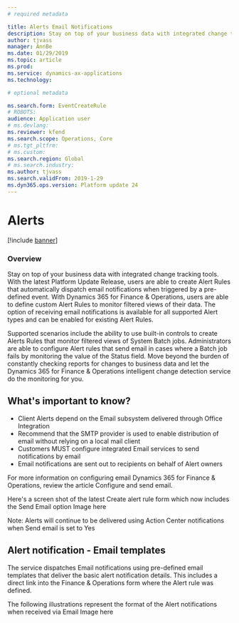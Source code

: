 ```yaml
---
# required metadata

title: Alerts Email Notifications
description: Stay on top of your business data with integrated change tracking tools that allow users to create Alert Rules that automatically send email notifications when triggered by an event.
author: tjvass
manager: AnnBe
ms.date: 01/29/2019
ms.topic: article
ms.prod: 
ms.service: dynamics-ax-applications
ms.technology: 

# optional metadata

ms.search.form: EventCreateRule
# ROBOTS:
audience: Application user
# ms.devlang: 
ms.reviewer: kfend
ms.search.scope: Operations, Core
# ms.tgt_pltfrm: 
# ms.custom:
ms.search.region: Global
# ms.search.industry:
ms.author: tjvass
ms.search.validFrom: 2019-1-29
ms.dyn365.ops.version: Platform update 24
---
```


# Alerts

[!include [banner](../includes/banner.md)]

### Overview
Stay on top of your business data with integrated change tracking tools.  With the latest Platform Update Release, users are able to create Alert Rules that automatically dispatch email notifications when triggered by a pre-defined event.  With Dynamics 365 for Finance & Operations, users are able to define custom Alert Rules to monitor filtered views of their data.  The option of receiving email notifications is available for all supported Alert types and can be enabled for existing Alert Rules.  

Supported scenarios include the ability to use built-in controls to create Alerts Rules that monitor filtered views of System Batch jobs.  Administrators are able to configure Alert rules that send email in cases where a Batch job fails by monitoring the value of the Status field.  Move beyond the burden of constantly checking reports for changes to business data and let the Dynamics 365 for Finance & Operations intelligent change detection service do the monitoring for you.

## What's important to know?
- Client Alerts depend on the Email subsystem delivered through Office Integration
- Recommend that the SMTP provider is used to enable distribution of email without relying on a local mail client
- Customers MUST configure integrated Email services to send notifications by email
- Email notifications are sent out to recipients on behalf of Alert owners

For more information on configuring email Dynamics 365 for Finance & Operations, review the article Configure and send email.

Here's a screen shot of the latest Create alert rule form which now includes the Send Email option
Image here


Note: Alerts will continue to be delivered using Action Center notifications when Send email is set to Yes

## Alert notification - Email templates
The service dispatches Email notifications using pre-defined email templates that deliver the basic alert notification details.  This includes a direct link into the Finance & Operations form where the Alert rule was defined.

The following illustrations represent the format of the Alert notifications when received via Email
Image here





